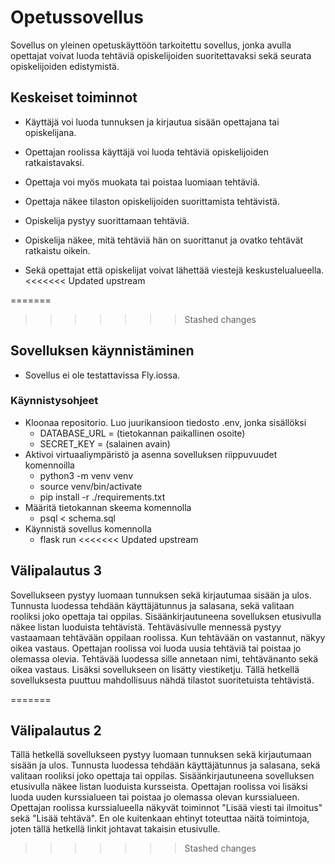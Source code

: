 # Opetussovellus
Sovellus on yleinen opetuskäyttöön tarkoitettu sovellus, jonka avulla opettajat voivat luoda tehtäviä opiskelijoiden suoritettavaksi sekä seurata opiskelijoiden edistymistä.

## Keskeiset toiminnot

- Käyttäjä voi luoda tunnuksen ja kirjautua sisään opettajana tai opiskelijana.
  
- Opettajan roolissa käyttäjä voi luoda tehtäviä opiskelijoiden ratkaistavaksi.
- Opettaja voi myös muokata tai poistaa luomiaan tehtäviä.
- Opettaja näkee tilaston opiskelijoiden suorittamista tehtävistä.
  
- Opiskelija pystyy suorittamaan tehtäviä.
- Opiskelija näkee, mitä tehtäviä hän on suorittanut ja ovatko tehtävät ratkaistu oikein.

- Sekä opettajat että opiskelijat voivat lähettää viestejä keskustelualueella.
<<<<<<< Updated upstream
  
=======

>>>>>>> Stashed changes
## Sovelluksen käynnistäminen
- Sovellus ei ole testattavissa Fly.iossa.
### Käynnistysohjeet 
- Kloonaa repositorio. Luo juurikansioon tiedosto .env, jonka sisällöksi
     - DATABASE_URL = (tietokannan paikallinen osoite)
     - SECRET_KEY = (salainen avain)
- Aktivoi virtuaaliympäristö ja asenna sovelluksen riippuvuudet komennoilla
     - python3 -m venv venv
     - source venv/bin/activate
     - pip install -r ./requirements.txt
- Määritä tietokannan skeema komennolla
     - psql < schema.sql
- Käynnistä sovellus komennolla
     - flask run
<<<<<<< Updated upstream

## Välipalautus 3
Sovellukseen pystyy luomaan tunnuksen sekä kirjautumaa sisään ja ulos. Tunnusta luodessa tehdään käyttäjätunnus ja salasana, sekä valitaan rooliksi joko opettaja tai oppilas. Sisäänkirjautuneena sovelluksen etusivulla näkee listan luoduista tehtävistä. Tehtäväsivulle mennessä pystyy vastaamaan tehtävään oppilaan roolissa. Kun tehtävään on vastannut, näkyy oikea vastaus. Opettajan roolissa voi luoda uusia tehtäviä tai poistaa jo olemassa olevia. Tehtävää luodessa sille annetaan nimi, tehtävänanto sekä oikea vastaus. Lisäksi sovellukseen on lisätty viestiketju. Tällä hetkellä sovelluksesta puuttuu mahdollisuus nähdä tilastot suoritetuista tehtävistä. 

=======
 
## Välipalautus 2
Tällä hetkellä sovellukseen pystyy luomaan tunnuksen sekä kirjautumaan sisään ja ulos. Tunnusta luodessa tehdään käyttäjätunnus ja salasana, sekä valitaan rooliksi joko opettaja tai oppilas.
Sisäänkirjautuneena sovelluksen etusivulla näkee listan luoduista kursseista. Opettajan roolissa voi lisäksi luoda uuden kurssialueen tai poistaa jo olemassa olevan kurssialueen.
Opettajan roolissa kurssialueella näkyvät toiminnot "Lisää viesti tai ilmoitus" sekä "Lisää tehtävä". En ole kuitenkaan ehtinyt toteuttaa näitä toimintoja, joten tällä hetkellä linkit johtavat takaisin etusivulle.
>>>>>>> Stashed changes


